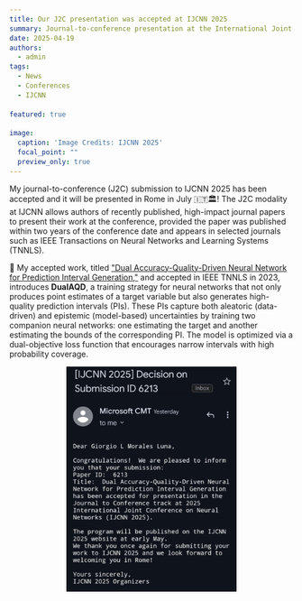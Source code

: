 ```yaml
---
title: Our J2C presentation was accepted at IJCNN 2025 
summary: Journal-to-conference presentation at the International Joint Conference on Neural Networks
date: 2025-04-19
authors:
  - admin
tags:
  - News
  - Conferences
  - IJCNN

featured: true

image:
  caption: 'Image Credits: IJCNN 2025'
  focal_point: ""
  preview_only: true
---
```


My journal-to-conference (J2C) submission to IJCNN 2025 has been accepted and it will be presented in Rome in July 🇮🇹🏛️! 
The J2C modality at IJCNN allows authors of recently published, high-impact journal papers to present 
their work at the conference, provided the paper was published within two years of the conference date 
and appears in selected journals such as IEEE Transactions on Neural Networks and Learning Systems (TNNLS).

🌟 My accepted work, titled ["Dual Accuracy-Quality-Driven Neural Network for Prediction Interval Generation,"](/publication/morales-dual-2023) 
and accepted in IEEE TNNLS in 2023, 
introduces **DualAQD**, a training strategy for neural networks that not only produces point estimates of a 
target variable but also generates high-quality prediction intervals (PIs). 
These PIs capture both aleatoric (data-driven) and epistemic (model-based) uncertainties by training 
two companion neural networks: one estimating the target and another estimating the bounds of the 
corresponding PI. The model is optimized via a dual-objective loss function that encourages narrow 
intervals with high probability coverage.


<div style="display: flex; justify-content: center;">
    <img src="ijcnn2025_acceptance.png" alt="figure" width="60%">
</div>